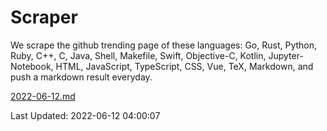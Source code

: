 # Scraper

We scrape the github trending page of these languages: Go, Rust, Python, Ruby, C++, C, Java, Shell, Makefile, Swift, Objective-C, Kotlin, Jupyter-Notebook, HTML, JavaScript, TypeScript, CSS, Vue, TeX, Markdown, and push a markdown result everyday.

[2022-06-12.md](https://github.com/yangwenmai/github-trending-backup/blob/master/2022-06-12.md)

Last Updated: 2022-06-12 04:00:07
